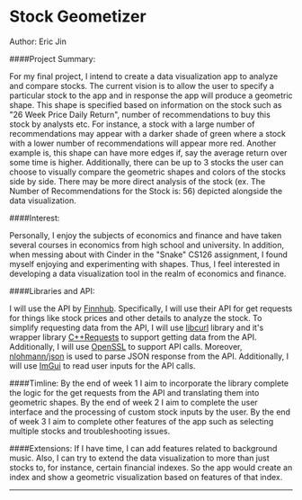 # Stock Geometizer

Author: Eric Jin

####Project Summary:

For my final project, I intend to create a data visualization app to analyze and compare stocks. The current vision is
to allow the user to specify a particular stock to the app and in response the app will produce a geometric shape. This
shape is specified based on information on the stock such as "26 Week Price Daily Return", number of recommendations to
buy this stock by analysts etc. For instance, a stock with a large number of recommendations may appear with a darker shade
of green where a stock with a lower number of recommendations will appear more red. Another example is, this shape
can have more edges if, say the average return over some time is higher. Additionally, there can be up to 3 stocks the
user can choose to visually compare the geometric shapes and colors of the stocks side by side. There may be more direct
analysis of the stock (ex. The Number of Recommendations for the Stock is: 56) depicted alongside the data visualization.

####Interest:

Personally, I enjoy the subjects of economics and finance and have taken several courses in economics from high school
and university. In addition, when messing about with Cinder in the "Snake" CS126 assignment, I found myself enjoying and
experimenting with shapes. Thus, I feel interested in developing a data visualization tool in the realm of economics 
and finance.

####Libraries and API:

I will use the API by [Finnhub](https://finnhub.io/docs/api#quote). Specifically, I will use their API for get requests
for things like stock prices and other details to analyze the stock. To simplify requesting data from the API, I will
use [libcurl](https://curl.haxx.se/libcurl/) library and it's wrapper library 
[C++Requests](https://whoshuu.github.io/cpr/) to support getting data from the API. Additionally, I will use
[OpenSSL](https://www.openssl.org/) to support API calls. Moreover, [nlohmann/json](https://github.com/nlohmann/json) is used to parse JSON response 
from the API. Additionally, I will use [ImGui](https://github.com/simongeilfus/Cinder-ImGui) to read user inputs for the API calls.

####Timline:
By the end of week 1 I aim to incorporate the library complete the logic for the get requests from the API 
and translating them into geometric shapes. By the end of week 2 I aim to complete the user interface and the processing 
of custom stock inputs by the user. By the end of week 3 I aim to complete other features of the app such as selecting
multiple stocks and troubleshooting issues.

####Extensions:
If I have time, I can add features related to background music. Also, I can try to extend the data visualization to more
than just stocks to, for instance, certain financial indexes. So the app would create an index and show a 
geometric visualization
based on features of that index.

---

